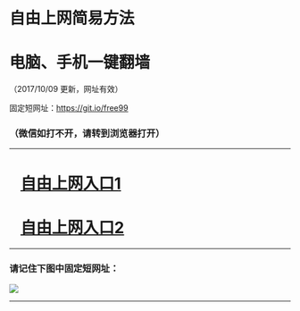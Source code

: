 ﻿# 自由上网简易方法

# 电脑、手机一键翻墙

（2017/10/09 更新，网址有效）

固定短网址：https://git.io/free99

### （微信如打不开，请转到浏览器打开）


***





# &nbsp;&nbsp; <a href="http://ft2920014306.fwq-tz-1001.info/fwqtz01.html?t=10090012337 " target="_blank">自由上网入口1</a>
# &nbsp;&nbsp; <a href="http://ft2647630853.fwq-tz-1002.info/fwqtz02.html?t=1009001244 " target="_blank">自由上网入口2</a>
***

### 请记住下图中固定短网址：

<img src="https://s3-us-west-2.amazonaws.com/fwq-1001/yjfq-20170905okok.png" /> 


***

